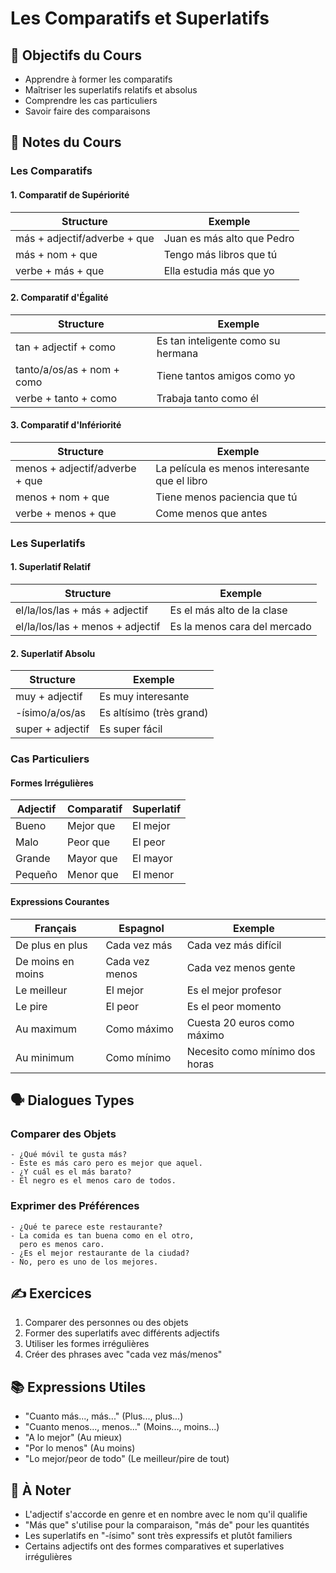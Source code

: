 # Les Comparatifs et Superlatifs

## 🎯 Objectifs du Cours
- Apprendre à former les comparatifs
- Maîtriser les superlatifs relatifs et absolus
- Comprendre les cas particuliers
- Savoir faire des comparaisons

## 📝 Notes du Cours

### Les Comparatifs

#### 1. Comparatif de Supériorité
| Structure | Exemple |
|-----------|----------|
| más + adjectif/adverbe + que | Juan es más alto que Pedro |
| más + nom + que | Tengo más libros que tú |
| verbe + más + que | Ella estudia más que yo |

#### 2. Comparatif d'Égalité
| Structure | Exemple |
|-----------|----------|
| tan + adjectif + como | Es tan inteligente como su hermana |
| tanto/a/os/as + nom + como | Tiene tantos amigos como yo |
| verbe + tanto + como | Trabaja tanto como él |

#### 3. Comparatif d'Infériorité
| Structure | Exemple |
|-----------|----------|
| menos + adjectif/adverbe + que | La película es menos interesante que el libro |
| menos + nom + que | Tiene menos paciencia que tú |
| verbe + menos + que | Come menos que antes |

### Les Superlatifs

#### 1. Superlatif Relatif
| Structure | Exemple |
|-----------|----------|
| el/la/los/las + más + adjectif | Es el más alto de la clase |
| el/la/los/las + menos + adjectif | Es la menos cara del mercado |

#### 2. Superlatif Absolu
| Structure | Exemple |
|-----------|----------|
| muy + adjectif | Es muy interesante |
| -ísimo/a/os/as | Es altísimo (très grand) |
| super + adjectif | Es super fácil |

### Cas Particuliers

#### Formes Irrégulières
| Adjectif | Comparatif | Superlatif |
|----------|------------|------------|
| Bueno | Mejor que | El mejor |
| Malo | Peor que | El peor |
| Grande | Mayor que | El mayor |
| Pequeño | Menor que | El menor |

#### Expressions Courantes
| Français | Espagnol | Exemple |
|----------|----------|----------|
| De plus en plus | Cada vez más | Cada vez más difícil |
| De moins en moins | Cada vez menos | Cada vez menos gente |
| Le meilleur | El mejor | Es el mejor profesor |
| Le pire | El peor | Es el peor momento |
| Au maximum | Como máximo | Cuesta 20 euros como máximo |
| Au minimum | Como mínimo | Necesito como mínimo dos horas |

## 🗣️ Dialogues Types

### Comparer des Objets
```español
- ¿Qué móvil te gusta más?
- Este es más caro pero es mejor que aquel.
- ¿Y cuál es el más barato?
- El negro es el menos caro de todos.
```

### Exprimer des Préférences
```español
- ¿Qué te parece este restaurante?
- La comida es tan buena como en el otro,
  pero es menos caro.
- ¿Es el mejor restaurante de la ciudad?
- No, pero es uno de los mejores.
```

## ✍️ Exercices
1. Comparer des personnes ou des objets
2. Former des superlatifs avec différents adjectifs
3. Utiliser les formes irrégulières
4. Créer des phrases avec "cada vez más/menos"

## 📚 Expressions Utiles
- "Cuanto más..., más..." (Plus..., plus...)
- "Cuanto menos..., menos..." (Moins..., moins...)
- "A lo mejor" (Au mieux)
- "Por lo menos" (Au moins)
- "Lo mejor/peor de todo" (Le meilleur/pire de tout)

## 📌 À Noter
- L'adjectif s'accorde en genre et en nombre avec le nom qu'il qualifie
- "Más que" s'utilise pour la comparaison, "más de" pour les quantités
- Les superlatifs en "-ísimo" sont très expressifs et plutôt familiers
- Certains adjectifs ont des formes comparatives et superlatives irrégulières
